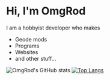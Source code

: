 # Hi, I'm OmgRod

I am a hobbyist developer who makes

- Geode mods
- Programs
- Websites
- and other stuff...

![OmgRod's GitHub stats](https://github-readme-stats.vercel.app/api?username=omgrod&show_icons=true&theme=radical)
[![Top Langs](https://github-readme-stats.vercel.app/api/top-langs/?username=OmgRod)](https://github.com/anuraghazra/github-readme-stats)
